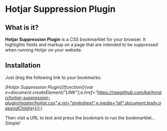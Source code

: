﻿# Hotjar Suppression Plugin

## What is it?

**Hotjar Suppression Plugin** is a CSS bookmarklet for your browser. It highlights fields and markup on a page that are intended to be _suppressed_ when running Hotjar on your website.

## Installation

Just drag the following link to your bookmarks: 

*[Hotjar Suppression Plugin](!function(){var e=document.createElement("LINK");e.href="https://rawgithub.com/karltynan/hotjar-suppression-plugin/master/hotjar.css",e.rel="stylesheet",e.media="all",document.body.appendChild(e)}();)*

Then visit a URL to test and press the bookmark to run the bookmarklet... Simple!